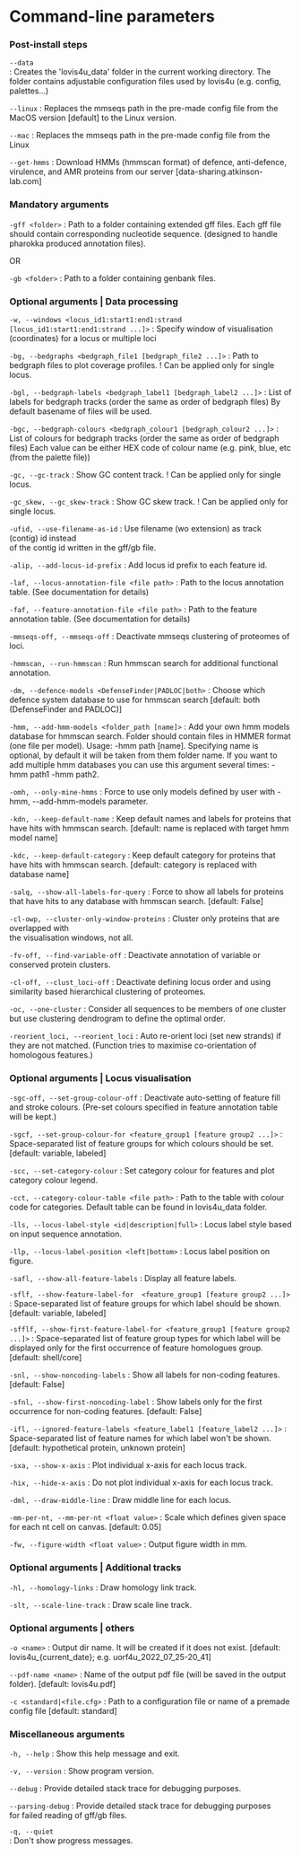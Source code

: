 # Сommand-line parameters



### Post-install steps

`--data`  
:    Creates the 'lovis4u_data' folder in the current working directory.
     The folder contains adjustable configuration files used by lovis4u
     (e.g. config, palettes...)

`--linux`
:    Replaces the mmseqs path in the pre-made config file from the MacOS
     version [default] to the Linux version.

`--mac`
:    Replaces the mmseqs path in the pre-made config file from the Linux

`--get-hmms`
:    Download HMMs (hmmscan format) of defence, anti-defence, virulence,
     and AMR proteins from our server [data-sharing.atkinson-lab.com]

### Mandatory arguments
`-gff <folder>`
:    Path to a folder containing extended gff files.
     Each gff file should contain corresponding nucleotide sequence.
     (designed to handle pharokka produced annotation files).

 OR

`-gb <folder>`
:    Path to a folder containing genbank files.

### Optional arguments | Data processing
`-w, --windows <locus_id1:start1:end1:strand [locus_id1:start1:end1:strand ...]>`
:    Specify window of visualisation (coordinates) for a locus or multiple loci

`-bg, --bedgraphs <bedgraph_file1 [bedgraph_file2 ...]>`
:    Path to bedgraph files to plot coverage profiles.
     ! Can be applied only for single locus.

`-bgl, --bedgraph-labels <bedgraph_label1 [bedgraph_label2 ...]>`
:    List of labels for bedgraph tracks (order the same as order of bedgraph files)
     By default basename of files will be used.

`-bgc, --bedgraph-colours <bedgraph_colour1 [bedgraph_colour2 ...]>`
:    List of colours for bedgraph tracks (order the same as order of bedgraph files)
    Each value can be either HEX code of colour name (e.g. pink, blue, etc (from the palette file))

`-gc, --gc-track`
:    Show GC content track. ! Can be applied only for single locus.

`-gc_skew, --gc_skew-track`
:    Show GC skew track. ! Can be applied only for single locus.

`-ufid, --use-filename-as-id`
:    Use filename (wo extension) as track (contig) id instead  
     of the contig id written in the gff/gb file.

`-alip, --add-locus-id-prefix`
:    Add locus id prefix to each feature id.

`-laf, --locus-annotation-file <file path>`
:    Path to the locus annotation table.
     (See documentation for details)

`-faf, --feature-annotation-file <file path>`
:    Path to the feature annotation table.
     (See documentation for details)

`-mmseqs-off, --mmseqs-off`
:   Deactivate mmseqs clustering of proteomes of loci.

`-hmmscan, --run-hmmscan`
:    Run hmmscan search for additional functional annotation.

`-dm, --defence-models <DefenseFinder|PADLOC|both>`
:    Choose which defence system database to use for hmmscan search
     [default: both (DefenseFinder and PADLOC)]

`-hmm, --add-hmm-models <folder_path [name]>`
:    Add your own hmm models database for hmmscan search. Folder should
     contain files in HMMER format (one file per model). Usage: -hmm path [name].
     Specifying name is optional, by default it will be taken from them folder name.
     If you want to add multiple hmm databases you can use this argument several
     times: -hmm path1 -hmm path2.

`-omh, --only-mine-hmms`
:    Force to use only models defined by user with -hmm, --add-hmm-models parameter.

`-kdn, --keep-default-name`
:    Keep default names and labels for proteins that have hits with
     hmmscan search. [default: name is replaced with target hmm model name]

`-kdc, --keep-default-category`
:    Keep default category for proteins that have hits with hmmscan
     search. [default: category is replaced with database name]

`-salq, --show-all-labels-for-query`
:    Force to show all labels for proteins that have hits to any database with hmmscan search.
    [default: False]

`-cl-owp, --cluster-only-window-proteins`
:    Cluster only proteins that are overlapped with  
     the visualisation windows, not all.

`-fv-off, --find-variable-off`
:    Deactivate annotation of variable or conserved protein clusters.

`-cl-off, --clust_loci-off`
:    Deactivate defining locus order and using similarity based hierarchical
    clustering of proteomes.

`-oc, --one-cluster`
:    Consider all sequences to be members of one cluster but use clustering
    dendrogram to define the optimal order.

`-reorient_loci, --reorient_loci`
:    Auto re-orient loci (set new strands) if they are not matched.
     (Function tries to maximise co-orientation of homologous features.)

### Optional arguments | Locus visualisation
`-sgc-off, --set-group-colour-off`
:    Deactivate auto-setting of feature fill and stroke colours.
     (Pre-set colours specified in feature annotation table will be kept.)

`-sgcf, --set-group-colour-for <feature_group1 [feature group2 ...]>`
:    Space-separated list of feature groups for which colours should be set.
     [default: variable, labeled]

`-scc, --set-category-colour`
:    Set category colour for features and plot category colour legend.

`-cct, --category-colour-table <file path>`
:    Path to the table with colour code for categories.
     Default table can be found in lovis4u_data folder.

`-lls, --locus-label-style <id|description|full>`
:    Locus label style based on input sequence annotation.

`-llp, --locus-label-position <left|bottom>`
:    Locus label position on figure.

`-safl, --show-all-feature-labels`
:    Display all feature labels.

`-sflf, --show-feature-label-for  <feature_group1 [feature group2 ...]>`
:    Space-separated list of feature groups for which label should be shown.
     [default: variable, labeled]

`-sfflf, --show-first-feature-label-for <feature_group1 [feature group2 ...]>`
:    Space-separated list of feature group types for which label will be displayed
      only for the first occurrence of feature homologues group.
     [default: shell/core]

`-snl, --show-noncoding-labels`
:    Show all labels for non-coding features. [default: False]

`-sfnl, --show-first-noncoding-label`
:    Show labels only for the first occurrence for non-coding features.
     [default: False]

`-ifl, --ignored-feature-labels <feature_label1 [feature_label2 ...]>`
:    Space-separated list of feature names for which label won't be shown.
     [default: hypothetical protein, unknown protein]

`-sxa, --show-x-axis`
:    Plot individual x-axis for each locus track.

`-hix, --hide-x-axis`
:    Do not plot individual x-axis for each locus track.

`-dml, --draw-middle-line`
:    Draw middle line for each locus.

`-mm-per-nt, --mm-per-nt <float value>`
:   Scale which defines given space for each nt cell on canvas.
     [default: 0.05]

`-fw, --figure-width <float value>`
:    Output figure width in mm.

### Optional arguments | Additional tracks
`-hl, --homology-links`
:    Draw homology link track.

`-slt, --scale-line-track`
:    Draw scale line track.


### Optional arguments | others
`-o <name>`
:    Output dir name. It will be created if it does not exist.
  	 [default: lovis4u_{current_date}; e.g. uorf4u_2022_07_25-20_41]

`--pdf-name <name>`
:    Name of the output pdf file (will be saved in the output folder).
     [default: lovis4u.pdf]

`-c <standard|<file.cfg>`
:    Path to a configuration file or name of a premade config file
     [default: standard]

### Miscellaneous arguments
`-h, --help`
:    Show this help message and exit.

`-v, --version`
:    Show program version.

`--debug`
:    Provide detailed stack trace for debugging purposes.

`--parsing-debug`
:    Provide detailed stack trace for debugging purposes   
     for failed reading of gff/gb files.

`-q, --quiet`	
:    Don't show progress messages.

	
